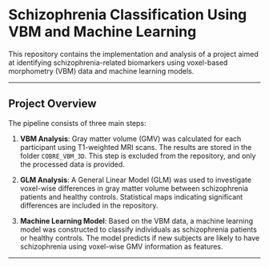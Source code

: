 # Schizophrenia Classification Using VBM and Machine Learning

This repository contains the implementation and analysis of a project aimed at identifying schizophrenia-related biomarkers using voxel-based morphometry (VBM) data and machine learning models.

---

## Project Overview

The pipeline consists of three main steps:

1. **VBM Analysis**: Gray matter volume (GMV) was calculated for each participant using T1-weighted MRI scans. The results are stored in the folder `COBRE_VBM_3D`. This step is excluded from the repository, and only the processed data is provided.

2. **GLM Analysis**: A General Linear Model (GLM) was used to investigate voxel-wise differences in gray matter volume between schizophrenia patients and healthy controls. Statistical maps indicating significant differences are included in the repository.

3. **Machine Learning Model**: Based on the VBM data, a machine learning model was constructed to classify individuals as schizophrenia patients or healthy controls. The model predicts if new subjects are likely to have schizophrenia using voxel-wise GMV information as features.

---

